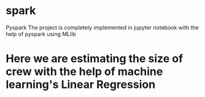 # spark
Pyspark
The project is completely implemented in jupyter notebook with the help of pyspark using MLlib 
# Here we are estimating the size of crew with the help of machine learning's Linear Regression
